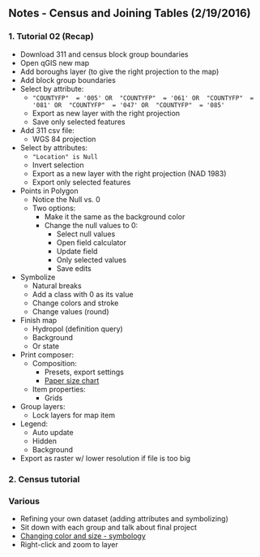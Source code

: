 ## Notes - Census and Joining Tables (2/19/2016)

### 1. Tutorial 02 (Recap)
* Download 311 and census block group boundaries
* Open qGIS new map
* Add boroughs layer (to give the right projection to the map)
* Add block group boundaries
* Select by attribute:
  * `"COUNTYFP"  = '005' OR  "COUNTYFP"  = '061' OR  "COUNTYFP"  = '081' OR  "COUNTYFP"  = '047' OR  "COUNTYFP"  = '085'`
  * Export as new layer with the right projection
  * Save only selected features
* Add 311 csv file:
  * WGS 84 projection
* Select by attributes:
  * `"Location" is Null`
  * Invert selection
  * Export as a new layer with the right projection (NAD 1983)
  * Export only selected features
* Points in Polygon
  * Notice the Null vs. 0
  * Two options:
    * Make it the same as the background color
    * Change the null values to 0:
      * Select null values
      * Open field calculator
      * Update field
      * Only selected values
      * Save edits
* Symbolize
  * Natural breaks
  * Add a class with 0 as its value
  * Change colors and stroke
  * Change values (round)
* Finish map
  * Hydropol (definition query)
  * Background
  * Or state
* Print composer:
  * Composition:
    * Presets, export settings
    * [Paper size chart](https://en.wikipedia.org/wiki/Paper_size)
  * Item properties:
    * Grids
* Group layers:
  * Lock layers for map item
* Legend:
  * Auto update
  * Hidden
  * Background
* Export as raster w/ lower resolution if file is too big

### 2. Census tutorial

### Various
* Refining your own dataset (adding attributes and symbolizing)
* Sit down with each group and talk about final project
* [Changing color and size - symbology](http://qgis.spatialthoughts.com/2012/02/styling-vector-data-in-qgis-using-size.html)
* Right-click and zoom to layer